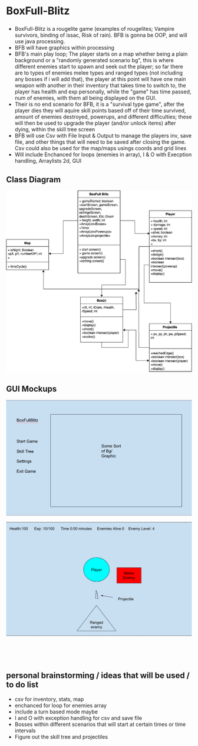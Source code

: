 # BoxFull-Blitz
###
* BoxFull-Blitz is a rougelite game (examples of rougelites; Vampire survivors, binding of issac, Risk of rain). BFB is gonna be OOP, and will use java processing.
* BFB will have graphics within processing
* BFB's main play loop; The player starts on a map whether being a plain background or a "randomly generated scenario bg", this is where different enemies start to spawn and seek out the player; so far there are to types of enemies melee types and ranged types (not including any bosses if i will add that), the player at this point will have one main weapon with another in their inventory that takes time to switch to, the player has health and exp personally, while the "game" has time passed, num of enemies, with them all being displayed on the GUI. 
* Their is no end scenario for BFB, it is a "survival type game", after the player dies they will aquire skill points based off of their time survived, amount of enemies destroyed, powerups, and different difficulties; these will then be used to upgrade the player (and/or unlock items) after dying, within the skill tree screen
* BFB will use Csv with File Input & Output to manage the players inv, save file, and other things that will need to be saved after closing the game. Csv could also be used for the map/maps usings coords and grid lines
* Will include Enchanced for loops (enemies in array), I & O with Execption handling, Arraylists 2d, GUI

## Class Diagram 
![class diagram wip](images/ClassDiagramWIP.png)

## GUI Mockups

![StartScreen](images/BfbStartScreen.png)

![GameScreen](images/BFBGameScreen.png)

![]()

![]()







## personal brainstorming / ideas that will be used / to do list
* csv for inventory, stats, map
* enchanced for loop for enemies array 
* include a turn based mode maybe
* I and O with exception handling for csv and save file 
* Bosses within different scenarios that will start at certain times or time intervals
* Figure out the skill tree and projectiles


